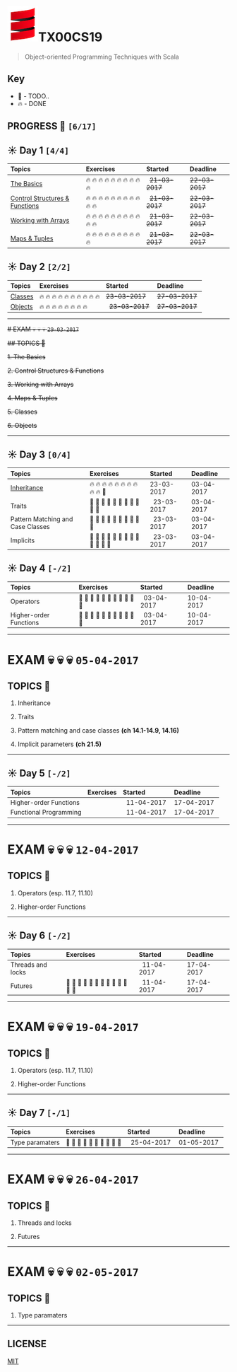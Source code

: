 # ![scala-logo](./scala-logo.jpg)TX00CS19
> Object-oriented Programming Techniques with Scala


## Key

*   🚧 - TODO..
*   🔥 - DONE

## PROGRESS 🚀 `[6/17]`

## ☀️ Day 1  `[4/4]`
| Topics  | Exercises | Started | Deadline |
| :--- | :--- | :----- | :------|
| [The Basics](./challenges/the-basics) | 🔥 🔥 🔥 🔥 🔥 🔥 🔥 🔥 🔥 🔥 |  ~~21-03-2017~~ | ~~22-03-2017~~ |
| [Control Structures & Functions](./challenges/control-structures-and-functions) |🔥 🔥 🔥 🔥 🔥 🔥 🔥 🔥 🔥 🔥 🔥 |  ~~21-03-2017~~ | ~~22-03-2017~~ |
| [Working with Arrays](./challenges/working-with-arrays) | 🔥 🔥 🔥 🔥 🔥 🔥 🔥 🔥 🔥 🔥 🔥 |  ~~21-03-2017~~ | ~~22-03-2017~~ |
| [Maps & Tuples](./challenges/maps-and-tuples) | 🔥 🔥 🔥 🔥 🔥 🔥 🔥 🔥 🔥 🔥 |  ~~21-03-2017~~ | ~~22-03-2017~~ |

## ☀️ Day 2  `[2/2]`
| Topics  | Exercises | Started | Deadline |
| :--- | :--- | :----- | :------|
| [Classes](./challenges/classes) | 🔥 🔥 🔥 🔥 🔥 🔥 🔥 🔥 🔥 🔥 | ~~23-03-2017~~ | ~~27-03-2017~~ |
| [Objects](./challenges/objects) | 🔥 🔥 🔥 🔥 🔥 🔥 🔥 🔥  |  ~~23-03-2017~~ | ~~27-03-2017~~ |
---
~~# EXAM 💀 💀 💀 `29-03-2017`~~

~~## TOPICS 📝~~

~~1. The Basics~~

~~2. Control Structures & Functions~~

~~3. Working with Arrays~~

~~4. Maps & Tuples~~

~~5. Classes~~

~~6.  Objects~~

---

## ☀️ Day 3  `[0/4]`
| Topics  | Exercises | Started | Deadline |
| :--- | :--- | :----- | :------|
| [Inheritance](./challenges/inheritance) | 🔥 🔥 🔥 🔥 🔥 🔥 🔥 🔥 🔥 🔥 🚧 | 23-03-2017 | 03-04-2017 |
| Traits | 🚧 🚧 🚧 🚧 🚧 🚧 🚧 🚧 🚧 🚧 🚧 |  23-03-2017 | 03-04-2017 |
| Pattern Matching and Case Classes | 🚧 🚧 🚧 🚧 🚧 🚧 🚧 🚧 🚧 🚧  |  23-03-2017 | 03-04-2017 |
| Implicits | 🚧 🚧 🚧 🚧 🚧 🚧 🚧 🚧 🚧 🚧 🚧 🚧 🚧 |  23-03-2017 | 03-04-2017 |

## ☀️ Day 4  `[-/2]`
| Topics  | Exercises | Started | Deadline |
| :--- | :--- | :----- | :------|
| Operators | 🚧 🚧 🚧 🚧 🚧 🚧 🚧 🚧 🚧 🚧 🚧 |  03-04-2017 | 10-04-2017 |
| Higher-order Functions | 🚧 🚧 🚧 🚧 🚧 🚧 🚧 🚧 🚧 🚧 🚧 |  03-04-2017 | 10-04-2017 |

---
# EXAM 💀 💀 💀 `05-04-2017`

## TOPICS 📝

1. Inheritance

2. Traits

3. Pattern matching and case classes **(ch 14.1-14.9, 14.16)**

4. Implicit parameters **(ch 21.5)**
---

## ☀️ Day 5  `[-/2]`
| Topics  | Exercises | Started | Deadline |
| :--- | :--- | :----- | :------|
| Higher-order Functions  |  |  11-04-2017 | 17-04-2017 |
| Functional Programming | |  11-04-2017 | 17-04-2017 |

---
# EXAM 💀 💀 💀 `12-04-2017`

## TOPICS 📝

1. Operators (esp. 11.7, 11.10)

2. Higher-order Functions

---
## ☀️ Day 6  `[-/2]`
| Topics  | Exercises | Started | Deadline |
| :--- | :--- | :----- | :------|
| Threads and locks  |  |  11-04-2017 | 17-04-2017 |
| Futures| 🚧 🚧 🚧 🚧 🚧 🚧 🚧 🚧 🚧 🚧 🚧 🚧 🚧 |  11-04-2017 | 17-04-2017 |
---

# EXAM 💀 💀 💀 `19-04-2017`

## TOPICS 📝

1. Operators (esp. 11.7, 11.10)

2. Higher-order Functions

---
## ☀️ Day 7  `[-/1]`
| Topics  | Exercises | Started | Deadline |
| :--- | :--- | :----- | :------|
| Type paramaters | 🚧 🚧 🚧 🚧 🚧 🚧 🚧 🚧 🚧 🚧  |  25-04-2017 | 01-05-2017 |
---

# EXAM 💀 💀 💀 `26-04-2017`

## TOPICS 📝

1. Threads and locks

2. Futures
---

# EXAM 💀 💀 💀 `02-05-2017`

## TOPICS 📝

1. Type paramaters

---
## LICENSE
[MIT](./LICENSE.md)
